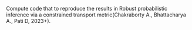Compute code that to reproduce the results in Robust probabilistic inference via a constrained transport metric(Chakraborty A., Bhattacharya A., Pati D, 2023+).


